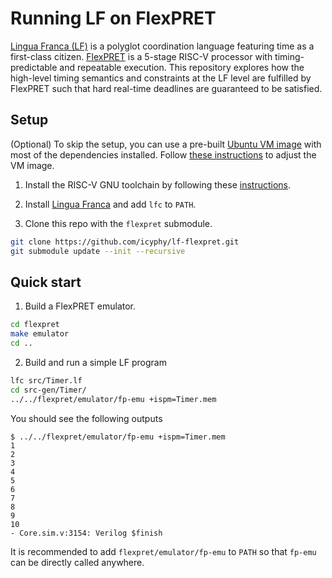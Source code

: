 # Running LF on FlexPRET
[Lingua Franca (LF)](https://github.com/lf-lang/lingua-franca) is a polyglot coordination language featuring time as a first-class citizen. [FlexPRET](https://github.com/pretis/flexpret) is a 5-stage RISC-V processor with timing-predictable and repeatable execution. This repository explores how the high-level timing semantics and constraints at the LF level are fulfilled by FlexPRET such that hard real-time deadlines are guaranteed to be satisfied.

## Setup

(Optional) To skip the setup, you can use a pre-built [Ubuntu VM image](https://drive.google.com/file/d/1-up7AZVIdNj_yFmq8U6EUC5M5qc8zlSB/view?usp=sharing) with most of the dependencies installed. Follow [these instructions](https://sklin.notion.site/FlexPRET-VM-setup-notes-6ef662f5649d43128417c4f8acab0b6e) to adjust the VM image.

1. Install the RISC-V GNU toolchain by following these [instructions](https://github.com/pretis/flexpret#risc-v-compiler).

2. Install [Lingua Franca](https://github.com/lf-lang/lingua-franca/wiki/Downloading-and-Building) and add `lfc` to `PATH`.

3. Clone this repo with the `flexpret` submodule.
```bash
git clone https://github.com/icyphy/lf-flexpret.git
git submodule update --init --recursive
```

## Quick start

1. Build a FlexPRET emulator.
```bash
cd flexpret
make emulator
cd ..
```

2. Build and run a simple LF program
```bash
lfc src/Timer.lf
cd src-gen/Timer/
../../flexpret/emulator/fp-emu +ispm=Timer.mem
```

You should see the following outputs
```
$ ../../flexpret/emulator/fp-emu +ispm=Timer.mem
1
2
3
4
5
6
7
8
9
10
- Core.sim.v:3154: Verilog $finish
```

It is recommended to add `flexpret/emulator/fp-emu` to `PATH` so that `fp-emu` can be directly called anywhere.
